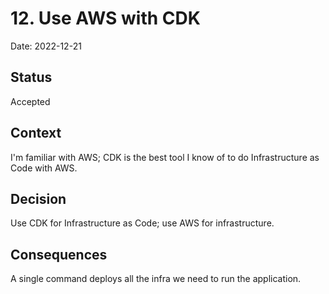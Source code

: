 # 12. Use AWS with CDK

Date: 2022-12-21

## Status

Accepted

## Context

I'm familiar with AWS; CDK is the best tool I know of to do Infrastructure as
Code with AWS.

## Decision

Use CDK for Infrastructure as Code; use AWS for infrastructure.

## Consequences

A single command deploys all the infra we need to run the application.
